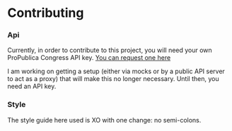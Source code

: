# Contributing

### Api

Currently, in order to contribute to this project, you will need your own
ProPublica Congress API key.
[You can request one here](https://www.propublica.org/datastore/api/propublica-congress-api)

I am working on getting a setup (either via mocks or by a public API server to
act as a proxy) that will make this no longer necessary. Until then, you need an
API key. 

### Style

The style guide here used is XO with one change: no semi-colons.
